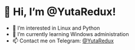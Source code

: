 # 👋 Hi, I’m @YutaRedux!
- 👀 I’m interested in Linux and Python
- 🌱 I’m currently learning Windows administration
- 📫 Contact me on Telegram: [@YutaRedux](https://t.me/YutaRedux)
